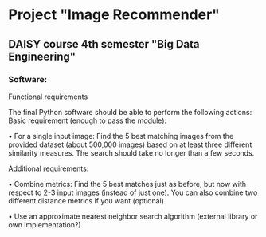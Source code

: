 # Project "Image Recommender"
## DAISY course 4th semester "Big Data Engineering"
### Software:

Functional requirements

The final Python software should be able to perform the following actions:
Basic requirement (enough to pass the module):

• For a single input image: Find the 5 best matching images from the provided dataset
(about 500,000 images) based on at least three different similarity measures. The
search should take no longer than a few seconds.

Additional requirements:

• Combine metrics:
Find the 5 best matches just as before, but now with respect to 2-3 input images
(instead of just one). You can also combine two different distance metrics if you
want (optional).

• Use an approximate nearest neighbor search algorithm (external library or own
implementation?)
